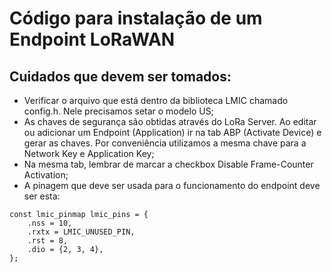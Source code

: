 # Código para instalação de um Endpoint LoRaWAN

## Cuidados que devem ser tomados:
* Verificar o arquivo que está dentro da biblioteca LMIC chamado config.h. Nele precisamos setar o modelo US;
* As chaves de segurança são obtidas através do LoRa Server. Ao editar ou adicionar um Endpoint (Application) ir na tab ABP (Activate Device) e gerar as chaves. Por conveniência utilizamos a mesma chave para a Network Key e Application Key;
* Na mesma tab, lembrar de marcar a checkbox Disable Frame-Counter Activation;
* A pinagem que deve ser usada para o funcionamento do endpoint deve ser esta:
```
const lmic_pinmap lmic_pins = {
    .nss = 10,
    .rxtx = LMIC_UNUSED_PIN,
    .rst = 8,
    .dio = {2, 3, 4},
};
```
